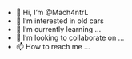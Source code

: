- 👋 Hi, I’m @Mach4ntrL
- 👀 I’m interested in old cars
- 🌱 I’m currently learning ...
- 💞️ I’m looking to collaborate on ...
- 📫 How to reach me ...

<!---
Mach4ntrL/Mach4ntrL is a ✨ special ✨ repository because its `README.md` (this file) appears on your GitHub profile.
You can click the Preview link to take a look at your changes.
--->
